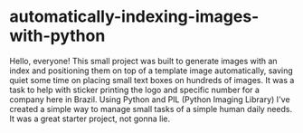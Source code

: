 # automatically-indexing-images-with-python
Hello, everyone!
This small project was built to generate images with an index and positioning them on top of a template image automatically, saving quiet some time on placing small text boxes on hundreds of images. It was a task to help with sticker printing the logo and specific number for a company here in Brazil.
Using Python and PIL (Python Imaging Library) I've created a simple way to manage small tasks of a simple human daily needs.
It was a great starter project, not gonna lie.

